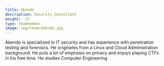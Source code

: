 ```yaml
---
title: Akendo
description: Security Consultant
weight: -27
type: teammember
image: img/team/akendo.jpg
---
```


Akendo is specialized in IT security and has experience with penetration testing and forensics. He originates from a Linux and Cloud Administration background. He puts a lot of emphasis on privacy and enjoys playing CTFs in his free time. He studies Computer Engineering.
